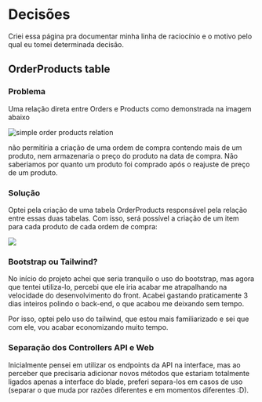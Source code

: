 # Decisões
Criei essa página pra documentar minha linha de raciocínio e o motivo pelo qual eu tomei determinada decisão.

## OrderProducts table

### **Problema**
Uma relação direta entre Orders e Products como demonstrada na imagem abaixo

![simple order products relation](https://raw.githubusercontent.com/henri1i/teste-desenvolvedor-php/henri-borges/images/decisions/orders-products.png)

não permitiria a criação de uma ordem de compra contendo mais de um produto, nem armazenaria o preço do produto na data de compra. Não saberiamos por quanto um produto foi comprado após o reajuste de preço de um produto.

### **Solução**
Optei pela criação de uma tabela OrderProducts responsável pela relação entre essas duas tabelas. Com isso, será possível a criação de um item para cada produto de cada ordem de compra:

![](https://github.com/henri1i/teste-desenvolvedor-php/blob/henri-borges/images/decisions/orders-oderproducts-products.png?raw=true)

### **Bootstrap ou Tailwind?**
No início do projeto achei que seria tranquilo o uso do bootstrap, mas agora que tentei utiliza-lo, percebi que ele iria acabar me atrapalhando na velocidade do desenvolvimento do front. Acabei gastando praticamente 3 dias inteiros polindo o back-end, o que acabou me deixando sem tempo.

Por isso, optei pelo uso do tailwind, que estou mais familiarizado e sei que com ele, vou acabar economizando muito tempo.

### **Separação dos Controllers API e Web**
Inicialmente pensei em utilizar os endpoints da API na interface, mas ao perceber que precisaria adicionar novos métodos que estariam totalmente ligados apenas a interface do blade, preferi separa-los em casos de uso (separar o que muda por razões diferentes e em momentos diferentes :D).